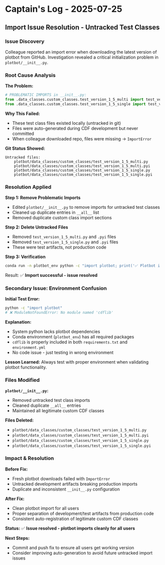 # Captain's Log - 2025-07-25

## Import Issue Resolution - Untracked Test Classes

### Issue Discovery
Colleague reported an import error when downloading the latest version of plotbot from GitHub. Investigation revealed a critical initialization problem in `plotbot/__init__.py`.

### Root Cause Analysis

**The Problem:**
```python
# PROBLEMATIC IMPORTS in __init__.py:
from .data_classes.custom_classes.test_version_1_5_multi import test_version_1_5_multi, test_version_1_5_multi_class
from .data_classes.custom_classes.test_version_1_5_single import test_version_1_5_single, test_version_1_5_single_class
```

**Why This Failed:**
- These test class files existed locally (untracked in git)
- Files were auto-generated during CDF development but never committed
- When colleague downloaded repo, files were missing → `ImportError`

**Git Status Showed:**
```
Untracked files:
	plotbot/data_classes/custom_classes/test_version_1_5_multi.py
	plotbot/data_classes/custom_classes/test_version_1_5_multi.pyi  
	plotbot/data_classes/custom_classes/test_version_1_5_single.py
	plotbot/data_classes/custom_classes/test_version_1_5_single.pyi
```

### Resolution Applied

**Step 1: Remove Problematic Imports**
- Edited `plotbot/__init__.py` to remove imports for untracked test classes
- Cleaned up duplicate entries in `__all__` list
- Removed duplicate custom class import sections

**Step 2: Delete Untracked Files**
- Removed `test_version_1_5_multi.py` and `.pyi` files
- Removed `test_version_1_5_single.py` and `.pyi` files
- These were test artifacts, not production code

**Step 3: Verification**
```bash
conda run -n plotbot_env python -c "import plotbot; print('✅ Plotbot imported successfully!')"
```
Result: ✅ **Import successful - issue resolved**

### Secondary Issue: Environment Confusion

**Initial Test Error:**
```bash
python -c "import plotbot"
# ❌ ModuleNotFoundError: No module named 'cdflib'
```

**Explanation:**
- System python lacks plotbot dependencies
- Conda environment (`plotbot_env`) has all required packages
- `cdflib` is properly included in both `requirements.txt` and `environment.yml`
- No code issue - just testing in wrong environment

**Lesson Learned:**
Always test with proper environment when validating plotbot functionality.

### Files Modified

**`plotbot/__init__.py`:**
- Removed untracked test class imports  
- Cleaned duplicate `__all__` entries
- Maintained all legitimate custom CDF classes

**Files Deleted:**
- `plotbot/data_classes/custom_classes/test_version_1_5_multi.py`
- `plotbot/data_classes/custom_classes/test_version_1_5_multi.pyi`
- `plotbot/data_classes/custom_classes/test_version_1_5_single.py`
- `plotbot/data_classes/custom_classes/test_version_1_5_single.pyi`

### Impact & Resolution

**Before Fix:**
- Fresh plotbot downloads failed with `ImportError`
- Untracked development artifacts breaking production imports
- Duplicate and inconsistent `__init__.py` configuration

**After Fix:**
- Clean plotbot import for all users
- Proper separation of development/test artifacts from production code
- Consistent auto-registration of legitimate custom CDF classes

**Status:** ✅ **Issue resolved - plotbot imports cleanly for all users**

**Next Steps:**
- Commit and push fix to ensure all users get working version
- Consider improving auto-generation to avoid future untracked import issues 
